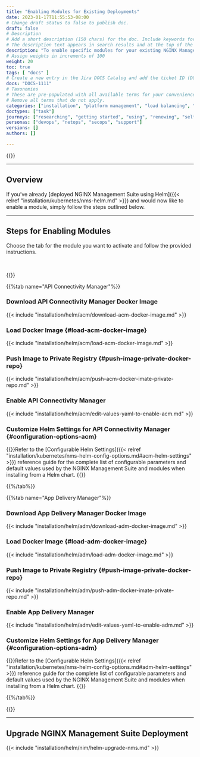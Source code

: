 ```yaml
---
title: "Enabling Modules for Existing Deployments"
date: 2023-01-17T11:55:53-08:00
# Change draft status to false to publish doc.
draft: false
# Description
# Add a short description (150 chars) for the doc. Include keywords for SEO. 
# The description text appears in search results and at the top of the doc.
description: "To enable specific modules for your existing NGINX Management Suite deployment, refer to the instructions in this guide."
# Assign weights in increments of 100
weight: 20
toc: true
tags: [ "docs" ]
# Create a new entry in the Jira DOCS Catalog and add the ticket ID (DOCS-<number>) below
docs: "DOCS-1111"
# Taxonomies
# These are pre-populated with all available terms for your convenience.
# Remove all terms that do not apply.
categories: ["installation", "platform management", "load balancing", "api management", "service mesh", "security", "analytics"]
doctypes: ["task"]
journeys: ["researching", "getting started", "using", "renewing", "self service"]
personas: ["devops", "netops", "secops", "support"]
versions: []
authors: []

---
```


{{<custom-styles>}}

---

## Overview

If you’ve already [deployed NGINX Management Suite using Helm]({{< relref "installation/kubernetes/nms-helm.md" >}}) and would now like to enable a module, simply follow the steps outlined below.

---

## Steps for Enabling Modules

Choose the tab for the module you want to activate and follow the provided instructions.

<br>

{{<tabs name="enable-nms-modules">}}

{{%tab name="API Connectivity Manager"%}}

### Download API Connectivity Manager Docker Image

{{< include "installation/helm/acm/download-acm-docker-image.md" >}}

### Load Docker Image {#load-acm-docker-image}

{{< include "installation/helm/acm/load-acm-docker-image.md" >}}

### Push Image to Private Registry {#push-image-private-docker-repo}

{{< include "installation/helm/acm/push-acm-docker-imate-private-repo.md" >}}

### Enable API Connectivity Manager

{{< include "installation/helm/acm/edit-values-yaml-to-enable-acm.md" >}}

### Customize Helm Settings for API Connectivity Manager {#configuration-options-acm}

{{<see-also>}}Refer to the [Configurable Helm Settings]({{< relref "installation/kubernetes/nms-helm-config-options.md#acm-helm-settings" >}}) reference guide for the complete list of configurable parameters and default values used by the NGINX Management Suite and modules when installing from a Helm chart. {{</see-also>}}

{{%/tab%}}

{{%tab name="App Delivery Manager"%}}

### Download App Delivery Manager Docker Image

{{< include "installation/helm/adm/download-adm-docker-image.md" >}}

### Load Docker Image {#load-adm-docker-image}

{{< include "installation/helm/adm/load-adm-docker-image.md" >}}

### Push Image to Private Registry {#push-image-private-docker-repo}

{{< include "installation/helm/adm/push-adm-docker-imate-private-repo.md" >}}

### Enable App Delivery Manager
{{< include "installation/helm/adm/edit-values-yaml-to-enable-adm.md" >}}

### Customize Helm Settings for App Delivery Manager {#configuration-options-adm}
{{<see-also>}}Refer to the [Configurable Helm Settings]({{< relref "installation/kubernetes/nms-helm-config-options.md#adm-helm-settings" >}}) reference guide for the complete list of configurable parameters and default values used by the NGINX Management Suite and modules when installing from a Helm chart. {{</see-also>}}


{{%/tab%}}

{{</tabs>}}

---

## Upgrade NGINX Management Suite Deployment

{{< include "installation/helm/nim/helm-upgrade-nms.md" >}}
